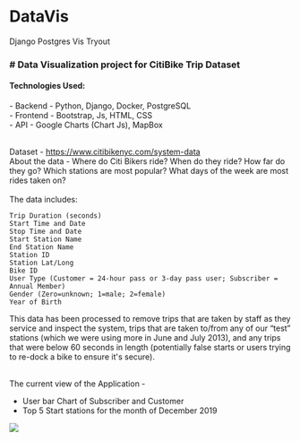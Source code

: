 # DataVis
Django Postgres Vis Tryout

<H3># Data Visualization project for CitiBike Trip Dataset</H3>

<H4> Technologies Used:</H4>
- Backend - Python, Django, Docker, PostgreSQL <br>
- Frontend - Bootstrap, Js, HTML, CSS <br>
- API - Google Charts (Chart Js), MapBox <br>

<br>

Dataset - https://www.citibikenyc.com/system-data <br>
About the data - Where do Citi Bikers ride? When do they ride? How far do they go? Which stations are most popular? What days of the week are most rides taken on?
<br>
<br>
The data includes:

    Trip Duration (seconds)
    Start Time and Date
    Stop Time and Date
    Start Station Name
    End Station Name
    Station ID
    Station Lat/Long
    Bike ID
    User Type (Customer = 24-hour pass or 3-day pass user; Subscriber = Annual Member)
    Gender (Zero=unknown; 1=male; 2=female)
    Year of Birth

This data has been processed to remove trips that are taken by staff as they service and inspect the system, trips that are taken to/from any of our “test” stations (which we were using more in June and July 2013), and any trips that were below 60 seconds in length (potentially false starts or users trying to re-dock a bike to ensure it's secure). <br> <br>

The current view of the Application - <br>
- User bar Chart of Subscriber and Customer <br>
- Top 5 Start stations for the month of December 2019
<img src = "https://github.com/Abhis33/DataVis/blob/master/img1.png">



